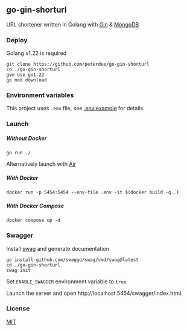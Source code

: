 ## go-gin-shorturl

URL shortener written in Golang with [Gin](https://github.com/gin-gonic/gin) & [MongoDB](https://github.com/mongodb/mongo-go-driver)

### Deploy

Golang v1.22 is required

```shell script
git clone https://github.com/peterdee/go-gin-shorturl
cd ./go-gin-shorturl
gvm use go1.22
go mod download
```

### Environment variables

This project uses `.env` file, see [.env.example](./.env.example) for details

### Launch

##### Without Docker

```shell script
go run ./
```

Alternatively launch with [Air](https://github.com/air-verse/air)

##### With Docker

```shell script
docker run -p 5454:5454 --env-file .env -it $(docker build -q .)
```

##### With Docker Compose

```shell script
docker compose up -d
```

### Swagger

Install [swag](https://github.com/swaggo/swag) and generate documentation

```shell script
go install github.com/swaggo/swag/cmd/swag@latest
cd ./go-gin-shorturl
swag init
```

Set `ENABLE_SWAGGER` environment variable to `true`

Launch the server and open http://localhost:5454/swagger/index.html

### License

[MIT](./LICENSE.md)
